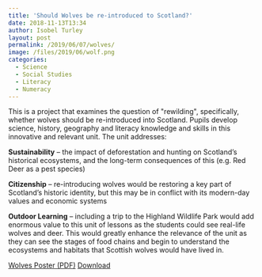 ```yaml
---
title: 'Should Wolves be re-introduced to Scotland?'
date: 2018-11-13T13:34
author: Isobel Turley
layout: post
permalink: /2019/06/07/wolves/
image: /files/2019/06/wolf.png
categories:
  - Science
  - Social Studies
  - Literacy
  - Numeracy
---
```


This is a project that examines the question of "rewilding", specifically, whether wolves should be re-introduced into Scotland. Pupils develop science, history, geography and literacy knowledge and skills in this innovative and relevant unit. The unit addresses:

**Sustainability** – the impact of deforestation and hunting on Scotland’s historical ecosystems, and the long-term consequences of this (e.g. Red Deer as a pest species)

**Citizenship** – re-introducing wolves would be restoring a key part of Scotland’s historic identity, but this may be in conflict with its modern-day values and economic systems

**Outdoor Learning** – including a trip to the Highland Wildlife Park would add enormous value to this unit of lessons as the students could see real-life wolves and deer. This would greatly enhance the relevance of the unit as they can see the stages of food chains and begin to understand the ecosystems and habitats that Scottish wolves would have lived in. 


<div class="wp-block-file"><a href="/files/2019/06/Wolves.pdf">Wolves Poster (PDF)</a> <a href="/files/2019/06/Wolves.pdf" class="btn btn-sm btn-default" download>Download</a></div>
